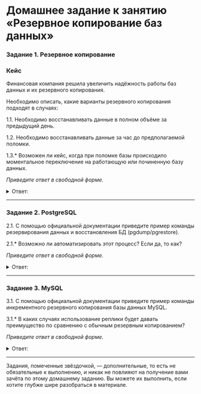 # Домашнее задание к занятию «Резервное копирование баз данных»

### Задание 1. Резервное копирование

### Кейс
Финансовая компания решила увеличить надёжность работы баз данных и их резервного копирования. 

Необходимо описать, какие варианты резервного копирования подходят в случаях: 

1.1. Необходимо восстанавливать данные в полном объёме за предыдущий день.

1.2. Необходимо восстанавливать данные за час до предполагаемой поломки.

1.3.* Возможен ли кейс, когда при поломке базы происходило моментальное переключение на работающую или починенную базу данных.

*Приведите ответ в свободной форме.*

<details> 
<summary> Ответ:  </summary>

  1.1 Дифференциальный бэкап - это тип резервного копирования файлов, при котором копируются не все исходные файлы, а только новые и измененные с момента создания предыдущей полной копии.
  
  1.2 Инкрементное резервное копирование - это такая резервная копия, в которой последовательные копии данных содержат только ту часть, которая изменилась с момента создания предыдущей резервной копии.
  
  1.3 Для того, чтобы обеспечить сохранность баз данных, необходимо, чтобы на другой локации находилась копия, которая синхронизируется с основной. Это Репликация. Переключение с основной базы на реплику займёт 1-3 минуты. Приложение продолжает работать, простой и потеря данных – минимальные.
  
</details>

---

### Задание 2. PostgreSQL

2.1. С помощью официальной документации приведите пример команды резервирования данных и восстановления БД (pgdump/pgrestore).

2.1.* Возможно ли автоматизировать этот процесс? Если да, то как?

*Приведите ответ в свободной форме.*

<details> 
<summary> Ответ:  </summary>

2.1 pg_dump -U user > /tmp/my.dump

2.2 Да можно. Спомощью bash скрипта. А запуск скрипта добавить в cron с указанием срабатывания в нужное время и как часто.

</details>

---

### Задание 3. MySQL

3.1. С помощью официальной документации приведите пример команды инкрементного резервного копирования базы данных MySQL. 

3.1.* В каких случаях использование реплики будет давать преимущество по сравнению с обычным резервным копированием?

*Приведите ответ в свободной форме.*

<details> 
<summary> Ответ:  </summary>
3.1 mysqldump --single-transaction --flush-logs --master-data=2 --databases mydatabase > mydatabase_incr_backup.sql
</details>

---

Задания, помеченные звёздочкой, — дополнительные, то есть не обязательные к выполнению, и никак не повлияют на получение вами зачёта по этому домашнему заданию. Вы можете их выполнить, если хотите глубже шире разобраться в материале.
